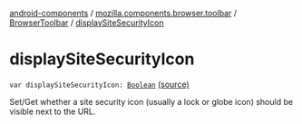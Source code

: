[android-components](../../index.md) / [mozilla.components.browser.toolbar](../index.md) / [BrowserToolbar](index.md) / [displaySiteSecurityIcon](./display-site-security-icon.md)

# displaySiteSecurityIcon

`var displaySiteSecurityIcon: `[`Boolean`](https://kotlinlang.org/api/latest/jvm/stdlib/kotlin/-boolean/index.html) [(source)](https://github.com/mozilla-mobile/android-components/blob/master/components/browser/toolbar/src/main/java/mozilla/components/browser/toolbar/BrowserToolbar.kt#L109)

Set/Get whether a site security icon (usually a lock or globe icon) should be visible next to the URL.

